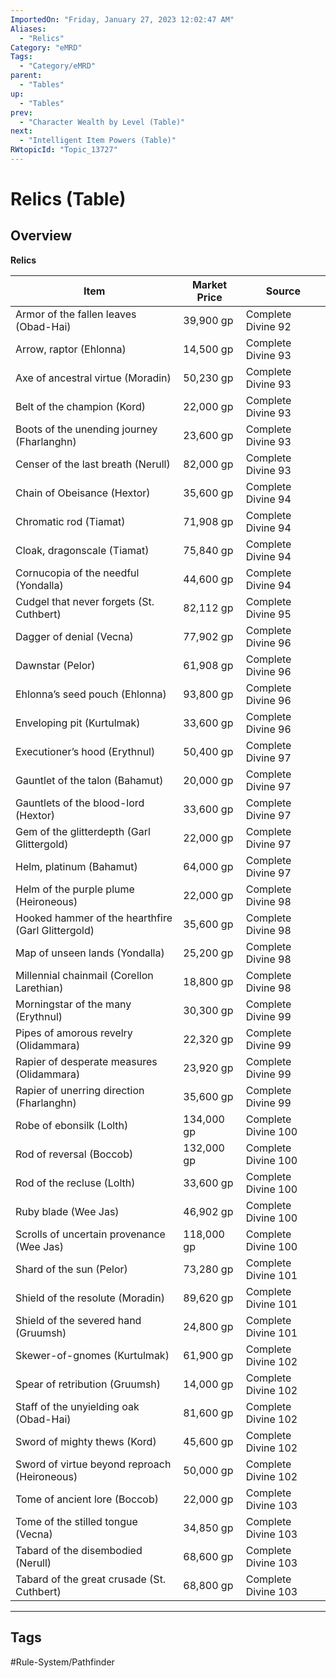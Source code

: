 ```yaml
---
ImportedOn: "Friday, January 27, 2023 12:02:47 AM"
Aliases:
  - "Relics"
Category: "eMRD"
Tags:
  - "Category/eMRD"
parent:
  - "Tables"
up:
  - "Tables"
prev:
  - "Character Wealth by Level (Table)"
next:
  - "Intelligent Item Powers (Table)"
RWtopicId: "Topic_13727"
---
```

# Relics (Table)
## Overview
**Relics**


| **Item** | **Market Price** | **Source** |
|---|---|---|
| Armor of the fallen leaves (Obad-Hai) | 39,900 gp | Complete Divine 92 |
| Arrow, raptor (Ehlonna) | 14,500 gp | Complete Divine 93 |
| Axe of ancestral virtue (Moradin) | 50,230 gp | Complete Divine 93 |
| Belt of the champion (Kord) | 22,000 gp | Complete Divine 93 |
| Boots of the unending journey (Fharlanghn) | 23,600 gp | Complete Divine 93 |
| Censer of the last breath (Nerull) | 82,000 gp | Complete Divine 93 |
| Chain of Obeisance (Hextor) | 35,600 gp | Complete Divine 94 |
| Chromatic rod (Tiamat) | 71,908 gp | Complete Divine 94 |
| Cloak, dragonscale (Tiamat) | 75,840 gp | Complete Divine 94 |
| Cornucopia of the needful (Yondalla) | 44,600 gp | Complete Divine 94 |
| Cudgel that never forgets (St. Cuthbert) | 82,112 gp | Complete Divine 95 |
| Dagger of denial (Vecna) | 77,902 gp | Complete Divine 96 |
| Dawnstar (Pelor) | 61,908 gp | Complete Divine 96 |
| Ehlonna’s seed pouch (Ehlonna) | 93,800 gp | Complete Divine 96 |
| Enveloping pit (Kurtulmak) | 33,600 gp | Complete Divine 96 |
| Executioner’s hood (Erythnul) | 50,400 gp | Complete Divine 97 |
| Gauntlet of the talon (Bahamut) | 20,000 gp | Complete Divine 97 |
| Gauntlets of the blood-lord (Hextor) | 33,600 gp | Complete Divine 97 |
| Gem of the glitterdepth (Garl Glittergold) | 22,000 gp | Complete Divine 97 |
| Helm, platinum (Bahamut) | 64,000 gp | Complete Divine 97 |
| Helm of the purple plume (Heironeous) | 22,000 gp | Complete Divine 98 |
| Hooked hammer of the hearthfire (Garl Glittergold) | 35,600 gp | Complete Divine 98 |
| Map of unseen lands (Yondalla) | 25,200 gp | Complete Divine 98 |
| Millennial chainmail (Corellon Larethian) | 18,800 gp | Complete Divine 98 |
| Morningstar of the many (Erythnul) | 30,300 gp | Complete Divine 99 |
| Pipes of amorous revelry (Olidammara) | 22,320 gp | Complete Divine 99 |
| Rapier of desperate measures (Olidammara) | 23,920 gp | Complete Divine 99 |
| Rapier of unerring direction (Fharlanghn) | 35,600 gp | Complete Divine 99 |
| Robe of ebonsilk (Lolth) | 134,000 gp | Complete Divine 100 |
| Rod of reversal (Boccob) | 132,000 gp | Complete Divine 100 |
| Rod of the recluse (Lolth) | 33,600 gp | Complete Divine 100 |
| Ruby blade (Wee Jas) | 46,902 gp | Complete Divine 100 |
| Scrolls of uncertain provenance (Wee Jas) | 118,000 gp | Complete Divine 100 |
| Shard of the sun (Pelor) | 73,280 gp | Complete Divine 101 |
| Shield of the resolute (Moradin) | 89,620 gp | Complete Divine 101 |
| Shield of the severed hand (Gruumsh) | 24,800 gp | Complete Divine 101 |
| Skewer-of-gnomes (Kurtulmak) | 61,900 gp | Complete Divine 102 |
| Spear of retribution (Gruumsh) | 14,000 gp | Complete Divine 102 |
| Staff of the unyielding oak (Obad-Hai) | 81,600 gp | Complete Divine 102 |
| Sword of mighty thews (Kord) | 45,600 gp | Complete Divine 102 |
| Sword of virtue beyond reproach (Heironeous) | 50,000 gp | Complete Divine 102 |
| Tome of ancient lore (Boccob) | 22,000 gp | Complete Divine 103 |
| Tome of the stilled tongue (Vecna) | 34,850 gp | Complete Divine 103 |
| Tabard of the disembodied (Nerull) | 68,600 gp | Complete Divine 103 |
| Tabard of the great crusade (St. Cuthbert) | 68,800 gp | Complete Divine 103 |


---
## Tags
#Rule-System/Pathfinder

